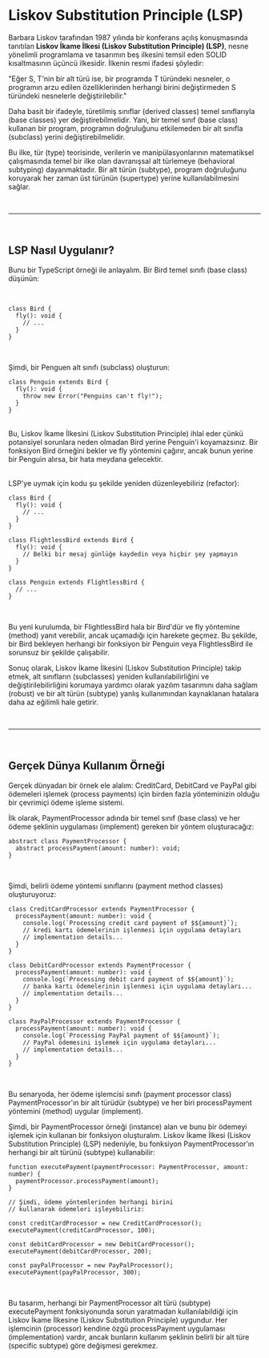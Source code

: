 <br/>

# Liskov Substitution Principle (LSP)

Barbara Liskov tarafından 1987 yılında bir konferans açılış konuşmasında tanıtılan **Liskov İkame İlkesi (Liskov Substitution Principle) (LSP)**, nesne yönelimli programlama ve tasarımın beş ilkesini temsil eden SOLID kısaltmasının üçüncü ilkesidir. İlkenin resmi ifadesi şöyledir:

"Eğer S, T'nin bir alt türü ise, bir programda T türündeki nesneler, o programın arzu edilen özelliklerinden herhangi birini değiştirmeden S türündeki nesnelerle değiştirilebilir."

Daha basit bir ifadeyle, türetilmiş sınıflar (derived classes) temel sınıflarıyla (base classes) yer değiştirebilmelidir. Yani, bir temel sınıf (base class) kullanan bir program, programın doğruluğunu etkilemeden bir alt sınıfla (subclass) yerini değiştirebilmelidir.

Bu ilke, tür (type) teorisinde, verilerin ve manipülasyonlarının matematiksel çalışmasında temel bir ilke olan davranışsal alt türlemeye (behavioral subtyping) dayanmaktadır. Bir alt türün (subtype), program doğruluğunu koruyarak her zaman üst türünün (supertype) yerine kullanılabilmesini sağlar.

<br/>

---

<br/>

## LSP Nasıl Uygulanır?

Bunu bir TypeScript örneği ile anlayalım. Bir Bird temel sınıfı (base class) düşünün:

<br/>

```tsx
class Bird {
  fly(): void {
    // ...
  }
}
```

<br/>

Şimdi, bir Penguen alt sınıfı (subclass) oluşturun:

```tsx
class Penguin extends Bird {
  fly(): void {
    throw new Error("Penguins can't fly!");
  }
}
```

<br/>
Bu, Liskov İkame İlkesini (Liskov Substitution Principle) ihlal eder çünkü potansiyel sorunlara neden olmadan Bird yerine Penguin'i koyamazsınız.
Bir fonksiyon Bird örneğini bekler ve fly yöntemini çağırır, ancak bunun yerine bir Penguin alırsa, bir hata meydana gelecektir.
<br/>
<br/>

LSP'ye uymak için kodu şu şekilde yeniden düzenleyebiliriz (refactor):

```tsx
class Bird {
  fly(): void {
    // ...
  }
}

class FlightlessBird extends Bird {
  fly(): void {
    // Belki bir mesaj günlüğe kaydedin veya hiçbir şey yapmayın
  }
}

class Penguin extends FlightlessBird {
  // ...
}
```

<br/>

Bu yeni kurulumda, bir FlightlessBird hala bir Bird'dür ve fly yöntemine (method) yanıt verebilir, ancak uçamadığı için harekete geçmez. Bu şekilde, bir Bird bekleyen herhangi bir fonksiyon bir Penguin veya FlightlessBird ile sorunsuz bir şekilde çalışabilir.

Sonuç olarak, Liskov İkame İlkesini (Liskov Substitution Principle) takip etmek, alt sınıfların (subclasses) yeniden kullanılabilirliğini ve değiştirilebilirliğini korumaya yardımcı olarak yazılım tasarımını daha sağlam (robust) ve bir alt türün (subtype) yanlış kullanımından kaynaklanan hatalara daha az eğilimli hale getirir.

<br/>

---

<br/>

## Gerçek Dünya Kullanım Örneği

Gerçek dünyadan bir örnek ele alalım: CreditCard, DebitCard ve PayPal gibi ödemeleri işlemek (process payments) için birden fazla yönteminizin olduğu bir çevrimiçi ödeme işleme sistemi.

İlk olarak, PaymentProcessor adında bir temel sınıf (base class) ve her ödeme şeklinin uygulaması (implement) gereken bir yöntem oluşturacağız:

```tsx
abstract class PaymentProcessor {
  abstract processPayment(amount: number): void;
}
```

<br/>

Şimdi, belirli ödeme yöntemi sınıflarını (payment method classes) oluşturuyoruz:

```tsx
class CreditCardProcessor extends PaymentProcessor {
  processPayment(amount: number): void {
    console.log(`Processing credit card payment of $${amount}`);
    // kredi kartı ödemelerinin işlenmesi için uygulama detayları
    // implementation details...
  }
}

class DebitCardProcessor extends PaymentProcessor {
  processPayment(amount: number): void {
    console.log(`Processing debit card payment of $${amount}`);
    // banka kartı ödemelerinin işlenmesi için uygulama detayları...
    // implementation details...
  }
}

class PayPalProcessor extends PaymentProcessor {
  processPayment(amount: number): void {
    console.log(`Processing PayPal payment of $${amount}`);
    // PayPal ödemesini işlemek için uygulama detayları...
    // implementation details...
  }
}
```

<br/>

Bu senaryoda, her ödeme işlemcisi sınıfı (payment processor class) PaymentProcessor'ın bir alt türüdür (subtype) ve her biri processPayment yöntemini (method) uygular (implement).

Şimdi, bir PaymentProcessor örneği (instance) alan ve bunu bir ödemeyi işlemek için kullanan bir fonksiyon oluşturalım. Liskov İkame İlkesi (Liskov Substitution Principle) (LSP) nedeniyle, bu fonksiyon PaymentProcessor'ın herhangi bir alt türünü (subtype) kullanabilir:

```tsx
function executePayment(paymentProcessor: PaymentProcessor, amount: number) {
  paymentProcessor.processPayment(amount);
}

// Şimdi, ödeme yöntemlerinden herhangi birini
// kullanarak ödemeleri işleyebiliriz:

const creditCardProcessor = new CreditCardProcessor();
executePayment(creditCardProcessor, 100);

const debitCardProcessor = new DebitCardProcessor();
executePayment(debitCardProcessor, 200);

const payPalProcessor = new PayPalProcessor();
executePayment(payPalProcessor, 300);
```

<br/>

Bu tasarım, herhangi bir PaymentProcessor alt türü (subtype) executePayment fonksiyonunda sorun yaratmadan kullanılabildiği için Liskov İkame İlkesine (Liskov Substitution Principle) uygundur. Her işlemcinin (processor) kendine özgü processPayment uygulaması (implementation) vardır, ancak bunların kullanım şeklinin belirli bir alt türe (specific subtype) göre değişmesi gerekmez.
